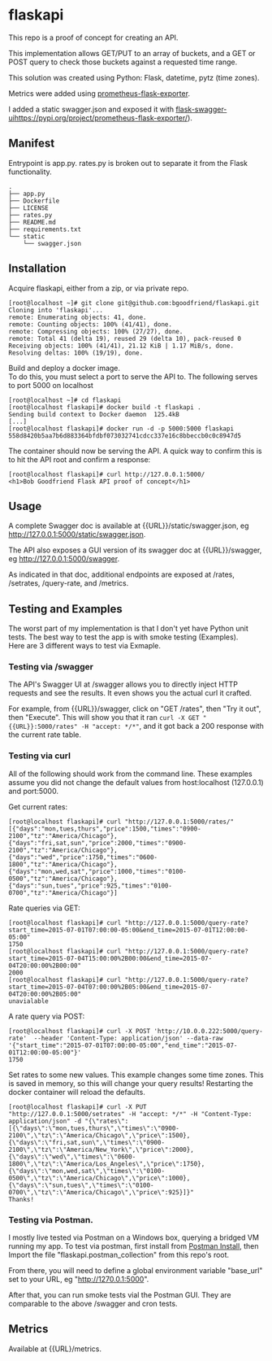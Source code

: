 # flaskapi
This repo is a proof of concept for creating an API.

This implementation allows GET/PUT to an array of buckets, and a GET or POST query to check those buckets against a requested time range.

This solution was created using Python: Flask, datetime, pytz (time zones).

Metrics were added using [prometheus-flask-exporter](https://pypi.org/project/prometheus-flask-exporter/).

I added a static swagger.json and exposed it with [flask-swagger-ui](https://github.com/sveint/flask-swagger-ui)https://pypi.org/project/prometheus-flask-exporter/).

## Manifest
Entrypoint is app.py.  rates.py is broken out to separate it from the Flask functionality.

```
.
├── app.py
├── Dockerfile
├── LICENSE
├── rates.py
├── README.md
├── requirements.txt
└── static
    └── swagger.json
```
## Installation 
Acquire flaskapi, either from a zip, or via private repo.

```
[root@localhost ~]# git clone git@github.com:bgoodfriend/flaskapi.git
Cloning into 'flaskapi'...
remote: Enumerating objects: 41, done.
remote: Counting objects: 100% (41/41), done.
remote: Compressing objects: 100% (27/27), done.
remote: Total 41 (delta 19), reused 29 (delta 10), pack-reused 0
Receiving objects: 100% (41/41), 21.12 KiB | 1.17 MiB/s, done.
Resolving deltas: 100% (19/19), done.
```

Build and deploy a docker image.  
To do this, you must select a port to serve the API to.  The following serves to port 5000 on localhost

```
[root@localhost ~]# cd flaskapi
[root@localhost flaskapi]# docker build -t flaskapi .
Sending build context to Docker daemon  125.4kB
[...]
[root@localhost flaskapi]# docker run -d -p 5000:5000 flaskapi
558d8420b5aa7b6d883364bfdbf073032741cdcc337e16c8bbeccb0c0c8947d5
```
The container should now be serving the API.  A quick way to confirm this is to hit the API root and confirm a response:
```
[root@localhost flaskapi]# curl http://127.0.0.1:5000/
<h1>Bob Goodfriend Flask API proof of concept</h1>
```

## Usage

A complete Swagger doc is available at {{URL}}/static/swagger.json, eg http://127.0.0.1:5000/static/swagger.json.  

The API also exposes a GUI version of its swagger doc at {{URL}}/swagger, eg http://127.0.0.1:5000/swagger.  

As indicated in that doc, additional endpoints are exposed at /rates, /setrates, /query-rate, and /metrics.

## Testing and Examples

The worst part of my implementation is that I don't yet have Python unit tests.
The best way to test the app is with smoke testing (Examples).  
Here are 3 different ways to test via Exmaple.

### Testing via /swagger

The API's Swagger UI at /swagger allows you to directly inject HTTP requests and see the results.  It even shows you the actual curl it crafted.  

For example, from {{URL}}/swagger, click on "GET /rates", then "Try it out", then "Execute".  This will show you that it ran `curl -X GET "{{URL}}:5000/rates" -H "accept: */*"`, and it got back a 200 response with the current rate table.

### Testing via curl

All of the following should work from the command line.  These examples assume you did not change the default values from host:localhost (127.0.0.1) and port:5000.

Get current rates:
```
[root@localhost flaskapi]# curl "http://127.0.0.1:5000/rates/"
[{"days":"mon,tues,thurs","price":1500,"times":"0900-2100","tz":"America/Chicago"},{"days":"fri,sat,sun","price":2000,"times":"0900-2100","tz":"America/Chicago"},{"days":"wed","price":1750,"times":"0600-1800","tz":"America/Chicago"},{"days":"mon,wed,sat","price":1000,"times":"0100-0500","tz":"America/Chicago"},{"days":"sun,tues","price":925,"times":"0100-0700","tz":"America/Chicago"}]
```

Rate queries via GET:
```
[root@localhost flaskapi]# curl "http://127.0.0.1:5000/query-rate?start_time=2015-07-01T07:00:00-05:00&end_time=2015-07-01T12:00:00-05:00"
1750
[root@localhost flaskapi]# curl "http://127.0.0.1:5000/query-rate?start_time=2015-07-04T15:00:00%2B00:00&end_time=2015-07-04T20:00:00%2B00:00"
2000
[root@localhost flaskapi]# curl "http://127.0.0.1:5000/query-rate?start_time=2015-07-04T07:00:00%2B05:00&end_time=2015-07-04T20:00:00%2B05:00"
unavialable
```

A rate query via POST:
```
[root@localhost flaskapi]# curl -X POST 'http://10.0.0.222:5000/query-rate'  --header 'Content-Type: application/json' --data-raw '{"start_time":"2015-07-01T07:00:00-05:00","end_time":"2015-07-01T12:00:00-05:00"}'
1750
```

Set rates to some new values. 
This example changes some time zones.  This is saved in memory, so this will change your query results!  Restarting the docker container will reload the defaults.
```
[root@localhost flaskapi]# curl -X PUT "http://127.0.0.1:5000/setrates" -H "accept: */*" -H "Content-Type: application/json" -d "{\"rates\":[{\"days\":\"mon,tues,thurs\",\"times\":\"0900-2100\",\"tz\":\"America/Chicago\",\"price\":1500},{\"days\":\"fri,sat,sun\",\"times\":\"0900-2100\",\"tz\":\"America/New_York\",\"price\":2000},{\"days\":\"wed\",\"times\":\"0600-1800\",\"tz\":\"America/Los_Angeles\",\"price\":1750},{\"days\":\"mon,wed,sat\",\"times\":\"0100-0500\",\"tz\":\"America/Chicago\",\"price\":1000},{\"days\":\"sun,tues\",\"times\":\"0100-0700\",\"tz\":\"America/Chicago\",\"price\":925}]}"
Thanks!
```

### Testing via Postman.

I mostly live tested via Postman on a Windows box, querying a bridged VM running my app.  To test via postman, first install from [Postman Install](https://www.postman.com/downloads/), then Import the file "flaskapi.postman_collection" from this repo's root.  

From there, you will need to define a global environment variable "base_url" set to your URL, eg "http://1270.0.1:5000".  

After that, you can run smoke tests vial the Postman GUI.  They are comparable to the above /swagger and cron tests.

## Metrics

Available at {{URL}/metrics.


